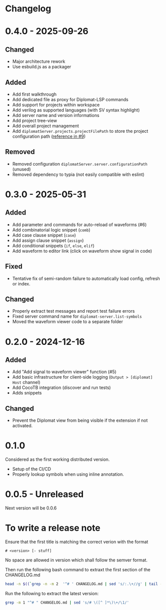 # Changelog

# 0.4.0 - 2025-09-26

## Changed

 - Major architecture rework
 - Use esbuild.js as a packager

## Added 

 - Add first walkthrough
 - Add dedicated file as proxy for Diplomat-LSP commands
 - Add support for projects within workspace
 - Add verilog as supported languages (with SV syntax highlight)
 - Add server name and version informations
 - Add project tree-view
 - Add overall project management
 - Add `diplomatServer.projects.projectFilePath` to store the project configuration path ([reference in #9](https://github.com/suzizecat/diplomat-vscode/issues/9#issuecomment-2962364667))

## Removed

 - Removed configuration `diplomatServer.server.configurationPath` (unused)
 - Removed dependency to typia (not easily compatible with eslint)



# 0.3.0 - 2025-05-31

## Added

 - Add parameter and commands for auto-reload of waveforms (#6)
 - Add combinatorial logic snippet (`comb`)
 - Add case clause snippet (`case`)
 - Add assign clause snippet (`assign`)
 - Add conditional snippets (`if`, `else`, `elif`)
 - Add waveform to editor link (click on waveform show signal in code)

## Fixed
 
 - Tentative fix of semi-random failure to automatically load config, refresh or index.

## Changed

 - Properly extract test messages and report test failure errors
 - Fixed server command name for `diplomat-server.list-symbols`
 - Moved the waveform viewer code to a separate folder


# 0.2.0 - 2024-12-16

## Added 
- Add "Add signal to waveform viewer" function (#5)
- Add basic infrastructure for client-side logging (`Output > [diplomat] Host` channel)
- Add CocoTB integration (discover and run tests)
- Adds snippets 

## Changed
- Prevent the Diplomat view from being visible if the extension if not activated.


# 0.1.0
Considered as the first working distributed version.

- Setup of the CI/CD
- Properly lookup symbols when using inline annotation.

# 0.0.5 - Unreleased
Next version will be 0.0.6

# To write a release note

Ensure that the first title is matching the correct verion with the format
```
# <version> [- stuff]
```
No space are allowed in version which shall follow the semver format.

Then run the following bash command to extraxt the first section of the CHANGELOG.md
```bash
head -n $((`grep -n -m 2  '^# ' CHANGELOG.md | sed 's/:.\+//g' | tail -n 1`-1)) CHANGELOG.md
```

Run the following to extract the latest version:
```bash
grep -m 1 "^# " CHANGELOG.md | sed 's/# \([^ ]*\)\+/\1/'
```

